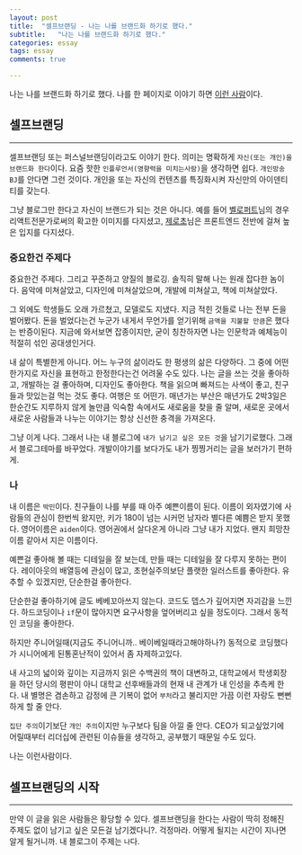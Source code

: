 ```yaml
---
layout: post
title:  "셀프브랜딩 - 나는 나를 브랜드화 하기로 했다."
subtitle:   "나는 나를 브랜드화 하기로 했다."
categories: essay
tags: essay
comments: true

---
```


나는 나를 브랜드화 하기로 했다. 나를 한 페이지로 이야기 하면 [이런 사람](https://isme2n.github.io/about/)이다.

## 셀프브랜딩

---

셀프브랜딩 또는 퍼스널브랜딩이라고도 이야기 한다. 의미는 명확하게 `자신(또는 개인)을 브랜드화 한다`이다. 요즘 핫한 `인플루언서(영향력을 미치는사람)`을 생각하면 쉽다. `개인방송 BJ`를 안다면 그런 것이다. 개인을 또는 자신의 컨텐츠를 특징화시켜 자신만의 아이덴티티를 갖는다.

그냥 블로그만 한다고 자신이 브랜드가 되는 것은 아니다. 예를 들어 [벨로퍼트](https://velopert.com/)님의 경우 리액트전문가로써의 확고한 이미지를 다지셨고, [제로초](https://www.zerocho.com/)님은 프론트엔드 전반에 걸쳐 높은 입지를 다지셨다.

### 중요한건 주제다

중요한건 주제다. 그리고 꾸준하고 양질의 블로깅. 솔직히 말해 나는 원래 잡다한 놈이다. 음악에 미쳐살았고, 디자인에 미쳐살았으며, 개발에 미쳐살고, 책에 미쳐살았다.

그 외에도 학생들도 오래 가르쳤고, 모델로도 지냈다. 지금 적힌 것들로 나는 전부 돈을 벌어봤다. 돈을 벌었다는건 누군가 내게서 무언가를 얻기위해 `금액을 지불할 만큼`은 했다는 반증이된다. 지금에 와서보면 잡종이지만, 굳이 칭찬하자면 나는 인문학과 예체능이 적절히 섞인 공대생인거다.

내 삶이 특별한게 아니다. 어느 누구의 삶이라도 한 평생의 삶은 다양하다. 그 중에 어떤 한가지로 자신을 표현하고 한정한다는건 어려울 수도 있다. 나는 글을 쓰는 것을 좋아하고, 개발하는 걸 좋아하며, 디자인도 좋아한다. 책을 읽으며 빠져드는 사색이 좋고, 친구들과 맛있는걸 먹는 것도 좋다. 여행은 또 어떤가. 매년가는 부산은 매년가도 2박3일은 한순간도 지루하지 않게 놀만큼 익숙함 속에서도 새로움을 찾을 줄 알며, 새로운 곳에서 새로운 사람들과 나누는 이야기는 항상 신선한 충격을 가져온다.

그냥 이게 나다. 그래서 나는 내 블로그에 `내가 남기고 싶은 모든 것`을 남기기로했다. 그래서 블로그테마를 바꾸었다. 개발이야기를 보다가도 내가 찡찡거리는 글을 보러가기 편하게.

### 나

내 이름은 `박민`이다. 친구들이 나를 부를 때 아주 예쁜이름이 된다. 이름이 외자였기에 사람들의 관심이 한번씩 왔지만, 키가 180이 넘는 시커먼 남자라 별다른 예쁨은 받지 못했다. 영어이름은 `aiden`이다. 영어권에서 살다온게 아니라 그냥 내가 지었다. 왠지 희망찬 이름 같아서 지은 이름이다.

예쁜걸 좋아해 볼 때는 디테일을 잘 보는데, 만들 때는 디테일을 잘 다루지 못하는 편이다. 레이아웃의 배열등에 관심이 많고, 초현실주의보단 플랫한 일러스트를 좋아한다. 유추할 수 있겠지만, 단순한걸 좋아한다.

단순한걸 좋아하기에 글도 베베꼬아쓰지 않는다. 코드도 뎁스가 깊어지면 자괴감을 느낀다. 하드코딩이나 `if`문이 많아지면 요구사항을 엎어버리고 싶을 정도이다. 그래서 동적인 코딩을 좋아한다.

하지만 주니어일때(지금도 주니어니까.. 베이베일때라고해야하나?) 동적으로 코딩했다가 시니어에게 된통혼난적이 있어서 좀 자제하고있다.

내 사고의 넓이와 깊이는 지금까지 읽은 수백권의 책이 대변하고, 대학교에서 학생회장을 하던 당시의 평판이 아니 대학교 선후배들과의 현재 내 관계가 내 인성을 추측케 한다. 내 별명은 겸손하고 감정에 큰 기복이 없어 `부처`라고 불리지만 가끔 이런 자랑도 뻔뻔하게 할 줄 안다.

`집단 주의`이기보단 `개인 주의`이지만 누구보다 팀을 아낄 줄 안다. CEO가 되고싶었기에 어릴때부터 리더십에 관련된 이슈들을 생각하고, 공부했기 때문일 수도 있다.

나는 이런사람이다.

## 셀프브랜딩의 시작

---

만약 이 글을 읽은 사람들은 황당할 수 있다. 셀프브랜딩을 한다는 사람이 딱히 정해진 주제도 없이 남기고 싶은 모든걸 남기겠다니?. 걱정마라. 어떻게 될지는 시간이 지나면 알게 될거니까. 내 블로그이 주제는 `나`다.

